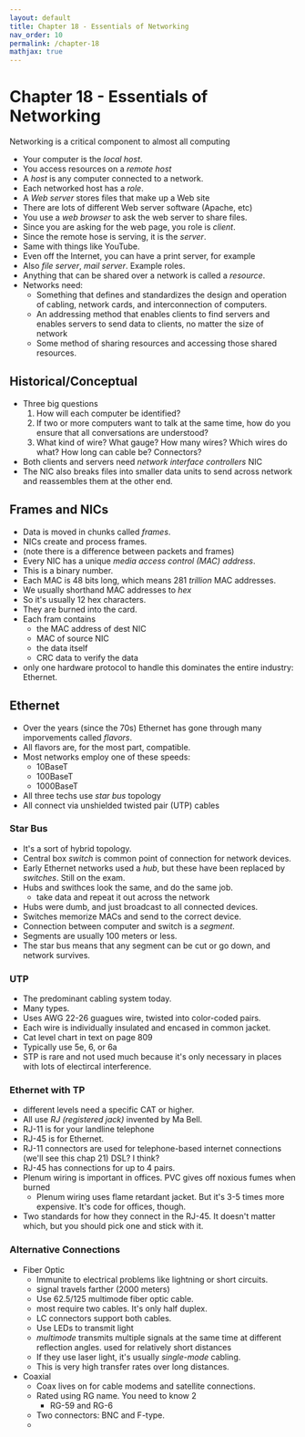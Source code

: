 ```yaml
---
layout: default
title: Chapter 18 - Essentials of Networking
nav_order: 10
permalink: /chapter-18
mathjax: true
---
```


Chapter 18 - Essentials of Networking
=====================================

Networking is a critical component to almost all computing

* Your computer is the *local host*.
* You access resources on a *remote host*
* A *host* is any computer connected to a network.
* Each networked host has a *role*.
* A *Web server* stores files that make up a Web site
* There are lots of different Web server software (Apache, etc)
* You use a *web browser* to ask the web server to share files.
* Since you are asking for the web page, you role is *client*.
* Since the remote hose is serving, it is the *server*.
* Same with things like YouTube.
* Even off the Internet, you can have a print server, for example
* Also *file server*, *mail server*. Example roles.
* Anything that can be shared over a network is called a *resource*.
* Networks need:
    * Something that defines and standardizes the design and operation of cabling, network cards, and interconnection of computers.
    * An addressing method that enables clients to find servers and enables servers to send data to clients, no matter the size of network
    * Some method of sharing resources and accessing those shared resources.

## Historical/Conceptual

* Three big questions
    1. How will each computer be identified?
    1. If two or more computers want to talk at the same time, how do you ensure that all conversations are understood?
    1. What kind of wire? What gauge? How many wires? Which wires do what? How long can cable be? Connectors?
* Both clients and servers need *network interface controllers* NIC
* The NIC also breaks files into smaller data units to send across network and reassembles them at the other end.

## Frames and NICs

* Data is moved in chunks called *frames*.
* NICs create and process frames.
* (note there is a difference between packets and frames)
* Every NIC has a unique *media access control (MAC) address*.
* This is a binary number.
* Each MAC is 48 bits long, which means 281 *trillion* MAC addresses.
* We usually shorthand MAC addresses to *hex*
* So it's usually 12 hex characters.
* They are burned into the card.
* Each fram contains 
    * the MAC address of dest NIC
    * MAC of source NIC
    * the data itself
    * CRC data to verify the data
* only one hardware protocol to handle this dominates the entire industry: Ethernet.

## Ethernet

* Over the years (since the 70s) Ethernet has gone through many imporvements called *flavors*.
* All flavors are, for the most part, compatible.
* Most networks employ one of these speeds:
    * 10BaseT
    * 100BaseT
    * 1000BaseT
* All three techs use *star bus* topology
* All connect via unshielded twisted pair (UTP) cables

### Star Bus

* It's a sort of hybrid topology.
* Central box *switch* is common point of connection for network devices.
* Early Ethernet networks used a *hub*, but these have been replaced by *switches*. Still on the exam.
* Hubs and swithces look the same, and do the same job.
    * take data and repeat it out across the network
* Hubs were dumb, and just broadcast to all connected devices.
* Switches memorize MACs and send to the correct device.
* Connection between computer and switch is a *segment*.
* Segments are usually 100 meters or less.
* The star bus means that any segment can be cut or go down, and network survives.

### UTP

* The predominant cabling system today.
* Many types.
* Uses AWG 22-26 guagues wire, twisted into color-coded pairs.
* Each wire is individually insulated and encased in  common jacket.
* Cat level chart in text on page 809
* Typically use 5e, 6, or 6a
* STP is rare and not used much because it's only necessary in places with lots of electircal interference.

### Ethernet with TP

* different levels need a specific CAT or higher.
* All use *RJ (registered jack)* invented by Ma Bell.
* RJ-11 is for your landline telephone
* RJ-45 is for Ethernet.
* RJ-11 connectors are used for telephone-based internet connections (we'll see this chap 21) DSL? I think?
* RJ-45 has connections for up to 4 pairs.
* Plenum wiring is important in offices. PVC gives off noxious fumes when burned
    * Plenum wiring uses flame retardant jacket. But it's 3-5 times more expensive. It's code for offices, though.
* Two standards for how they connect in the RJ-45. It doesn't matter which, but you should pick one and stick with it.

### Alternative Connections

* Fiber Optic
    * Immunite to electrical problems like lightning or short circuits.
    * signal travels farther (2000 meters)
    * Use 62.5/125 multimode fiber optic cable.
    * most require two cables. It's only half duplex.
    * LC connectors support both cables.
    * Use LEDs to transmit light
    * *multimode* transmits multiple signals at the same time at different reflection angles. used for relatively short distances
    * If they use laser light, it's usually *single-mode* cabling.
    * This is very high transfer rates over long distances.
* Coaxial
    * Coax lives on for cable modems and satellite connections.
    * Rated using RG name. You need to know 2
        * RG-59 and RG-6
    * Two connectors: BNC and F-type.
    *


